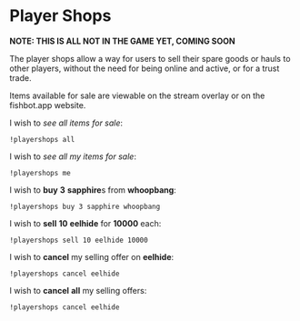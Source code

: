 # Player Shops

**NOTE: THIS IS ALL NOT IN THE GAME YET, COMING SOON**

The player shops allow a way for users to sell their spare goods or hauls to other players, without the need for being online and active, or for a trust trade.

Items available for sale are viewable on the stream overlay or on the fishbot.app website.

I wish to *see all items for sale*:

`!playershops all`

I wish to *see all my items for sale*:

`!playershops me`

I wish to **buy** **3** **sapphire**s from **whoopbang**:

`!playershops buy 3 sapphire whoopbang`

I wish to **sell** **10** **eelhide** for **10000** each:

`!playershops sell 10 eelhide 10000`

I wish to **cancel** my selling offer on **eelhide**:

`!playershops cancel eelhide`

I wish to **cancel** **all** my selling offers:

`!playershops cancel eelhide`
